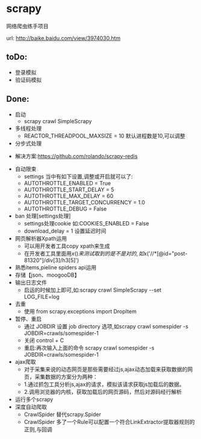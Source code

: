# scrapy
网络爬虫练手项目

url: http://baike.baidu.com/view/3974030.htm

## toDo:

+ 登录模拟
+ 验证码模拟



## Done:

+ 启动
    - scrapy crawl SimpleScrapy
+ 多线程处理
    - REACTOR_THREADPOOL_MAXSIZE = 10 默认进程数是10,可以调整
+ 分步式处理
 - 解决方案:https://github.com/rolando/scrapy-redis
+ 自动限束
    - settings 当中有如下设置,调整或开启就可以了:
    - AUTOTHROTTLE_ENABLED = True
    - AUTOTHROTTLE_START_DELAY = 5
    - AUTOTHROTTLE_MAX_DELAY = 60
    - AUTOTHROTTLE_TARGET_CONCURRENCY = 1.0
    - AUTOTHROTTLE_DEBUG = False
+ ban 处理[settings处理]
    - settings处理cookie  如:COOKIES_ENABLED = False
    - download_delay = 1 设置延迟时间
+ 网页解析器Xpath运用
    - 可以用开发者工具copy xpath来生成
    - 在开发者工具里面用$x()来测试取到的是不是对的,如$x('//*[@id="post-81320"]/div[3]/h3[5]')
+ 熟悉items,pieline spiders api运用
+ 存储【json、moogooDB】
+ 输出日志文件
    - 启运的时候加上即可,如:scrapy crawl SimpleScrapy --set LOG_FILE=log
+ 去重
    - 使用 from scrapy.exceptions import DropItem
+ 暂停、重启
    - 通过 JOBDIR 设置 job directory 选项,如scrapy crawl somespider -s JOBDIR=crawls/somespider-1
    - 关闭 control + C
    - 重启:再次输入上面的命令 scrapy crawl somespider -s JOBDIR=crawls/somespider-1
+ ajax爬取
    - 对于采集来说的动态网页是那些需要经过js,ajax动态加载来获取数据的网页，采集数据的方案分为两种：
    - 1.通过抓包工具分析js,ajax的请求，模拟该请求获取js加载后的数据。
    - 2.调用浏览器的内核，获取加载后的网页源码，然后对源码经行解析
+ 运行多个scrapy
+ 深度自动爬取
    - CrawlSpider 替代scrapy.Spider
    - CrawlSpider 多了一个Rule可以配置一个符合LinkExtractor提取器规则的正则,与回调

